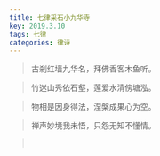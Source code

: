 ```yaml
---
title: 七律采石小九华寺
key: 2019.3.10
tags: 七律
categories: 律诗
---
```


<blockquote class="blockquote-center">古剎红墙九华名，拜佛香客木鱼听。
</blockquote>
<blockquote class="blockquote-center">竹迷山秀依石壑，莲爱水清傍塘泓。
</blockquote>
<blockquote class="blockquote-center">物相是因身得法，涅槃成果心为空。
</blockquote>
<blockquote class="blockquote-center">禅声妙境我未悟，只怨无知不懂情。
</blockquote>
<blockquote class="blockquote-center"></br>
</blockquote>

